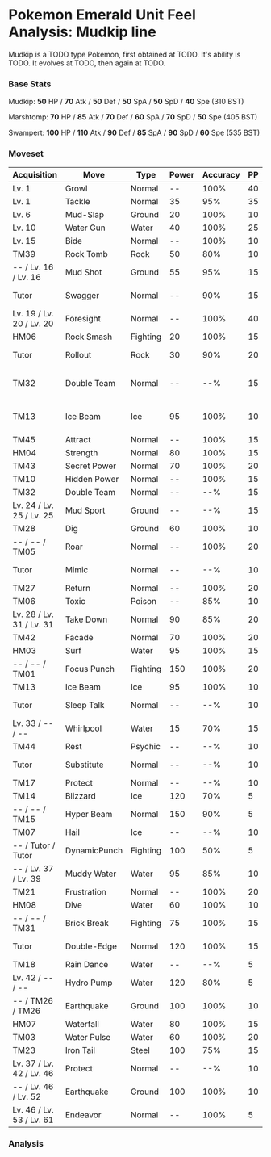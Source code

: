 # Pokemon Emerald Unit Feel Analysis: Mudkip line

Mudkip is a TODO type Pokemon, first obtained at TODO. It's ability is TODO. It evolves at TODO, then again at TODO.

### Base Stats

Mudkip: **50** HP / **70** Atk / **50** Def / **50** SpA / **50** SpD / **40** Spe (310 BST)

Marshtomp: **70** HP / **85** Atk / **70** Def / **60** SpA / **70** SpD / **50** Spe (405 BST)

Swampert: **100** HP / **110** Atk / **90** Def / **85** SpA / **90** SpD / **60** Spe (535 BST)

### Moveset

|Acquisition             |Move        |Type    |Power|Accuracy|PP |Notes                    |
|---                     |---         |---     |---  |---     |---|---                      |
|Lv. 1                   |Growl       |Normal  |--   |100%    |40 |                         |
|Lv. 1                   |Tackle      |Normal  |35   |95%     |35 |                         |
|Lv. 6                   |Mud-Slap    |Ground  |20   |100%    |10 |                         |
|Lv. 10                  |Water Gun   |Water   |40   |100%    |25 |                         |
|Lv. 15                  |Bide        |Normal  |--   |100%    |10 |                         |
|TM39                    |Rock Tomb   |Rock    |50   |80%     |10 |                         |
|-- / Lv. 16 / Lv. 16    |Mud Shot    |Ground  |55   |95%     |15 |                         |
|Tutor                   |Swagger     |Normal  |--   |90%     |15 |Emerald only             |
|Lv. 19 / Lv. 20 / Lv. 20|Foresight   |Normal  |--   |100%    |40 |                         |
|HM06                    |Rock Smash  |Fighting|20   |100%    |15 |                         |
|Tutor                   |Rollout     |Rock    |30   |90%     |20 |Emerald only             |
|TM32                    |Double Team |Normal  |--   |--%     |15 |Buy at Game Corner       |
|TM13                    |Ice Beam    |Ice     |95   |100%    |10 |Buy at Game Corner       |
|TM45                    |Attract     |Normal  |--   |100%    |15 |                         |
|HM04                    |Strength    |Normal  |80   |100%    |15 |                         |
|TM43                    |Secret Power|Normal  |70   |100%    |20 |                         |
|TM10                    |Hidden Power|Normal  |--   |100%    |15 |                         |
|TM32                    |Double Team |Normal  |--   |--%     |15 |                         |
|Lv. 24 / Lv. 25 / Lv. 25|Mud Sport   |Ground  |--   |--%     |15 |                         |
|TM28                    |Dig         |Ground  |60   |100%    |10 |                         |
|-- / -- / TM05          |Roar        |Normal  |--   |100%    |20 |                         |
|Tutor                   |Mimic       |Normal  |--   |--%     |10 |Emerald only             |
|TM27                    |Return      |Normal  |--   |100%    |20 |                         |
|TM06                    |Toxic       |Poison  |--   |85%     |10 |                         |
|Lv. 28 / Lv. 31 / Lv. 31|Take Down   |Normal  |90   |85%     |20 |                         |
|TM42                    |Facade      |Normal  |70   |100%    |20 |                         |
|HM03                    |Surf        |Water   |95   |100%    |15 |                         |
|-- / -- / TM01          |Focus Punch |Fighting|150  |100%    |20 |                         |
|TM13                    |Ice Beam    |Ice     |95   |100%    |10 |                         |
|Tutor                   |Sleep Talk  |Normal  |--   |--%     |10 |Emerald only             |
|Lv. 33 / -- / --        |Whirlpool   |Water   |15   |70%     |15 |                         |
|TM44                    |Rest        |Psychic |--   |--%     |10 |                         |
|Tutor                   |Substitute  |Normal  |--   |--%     |10 |Emerald only             |
|TM17                    |Protect     |Normal  |--   |--%     |10 |                         |
|TM14                    |Blizzard    |Ice     |120  |70%     |5  |                         |
|-- / -- / TM15          |Hyper Beam  |Normal  |150  |90%     |5  |                         |
|TM07                    |Hail        |Ice     |--   |--%     |10 |                         |
|-- / Tutor / Tutor      |DynamicPunch|Fighting|100  |50%     |5  |Emerald only             |
|-- / Lv. 37 / Lv. 39    |Muddy Water |Water   |95   |85%     |10 |                         |
|TM21                    |Frustration |Normal  |--   |100%    |20 |                         |
|HM08                    |Dive        |Water   |60   |100%    |10 |                         |
|-- / -- / TM31          |Brick Break |Fighting|75   |100%    |15 |                         |
|Tutor                   |Double-Edge |Normal  |120  |100%    |15 |Emerald only             |
|TM18                    |Rain Dance  |Water   |--   |--%     |5  |                         |
|Lv. 42 / -- / --        |Hydro Pump  |Water   |120  |80%     |5  |                         |
|-- / TM26 / TM26        |Earthquake  |Ground  |100  |100%    |10 |                         |
|HM07                    |Waterfall   |Water   |80   |100%    |15 |                         |
|TM03                    |Water Pulse |Water   |60   |100%    |20 |                         |
|TM23                    |Iron Tail   |Steel   |100  |75%     |15 |                         |
|Lv. 37 / Lv. 42 / Lv. 46|Protect     |Normal  |--   |--%     |10 |                         |
|-- / Lv. 46 / Lv. 52    |Earthquake  |Ground  |100  |100%    |10 |                         |
|Lv. 46 / Lv. 53 / Lv. 61|Endeavor    |Normal  |--   |100%    |5  |                         |

### Analysis